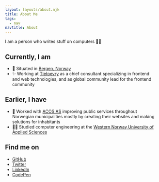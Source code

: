 ```yaml
---
layout: layouts/about.njk
title: About Me
tags:
  - nav
navtitle: About
---
```


I am a person who writes stuff on computers 👩‍💻

## Currently, I am

- 🏡 Situated in [Bergen, Norway](https://www.google.com/maps/place/Bergen/@60.3652306,5.1490003,10z/data=!3m1!4b1!4m5!3m4!1s0x46390d4966767d77:0x9e42a03eb4de0a08!8m2!3d60.3912628!4d5.3220544)
- ✨ Working at [Tietoevry](https://www.tietoevry.com) as a chief consultant specializing in frontend and web technologies, and as global community lead for the frontend community

## Earlier, I have

- 🏢 Worked with [ACOS AS](https://www.acos.no) improving public services throughout Norwegian municipalities mostly by creating their websites and making solutions for inhabitants
- 👩‍🎓 Studied computer engineering at the [Western Norway University of Applied Sciences](https://www.hvl.no/en/)

## Find me on

- [GitHub](https://github.com/boyum)
- [Twitter](https://twitter.com/sindreboyum)
- [LinkedIn](https://www.linkedin.com/in/sindre-b%C3%B8yum-a62523b1/)
- [CodePen](https://codepen.io/sindre)
